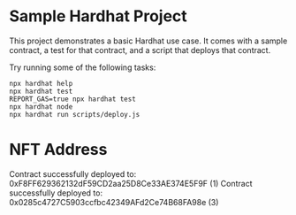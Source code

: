 # Sample Hardhat Project

This project demonstrates a basic Hardhat use case. It comes with a sample contract, a test for that contract, and a script that deploys that contract.

Try running some of the following tasks:

```shell
npx hardhat help
npx hardhat test
REPORT_GAS=true npx hardhat test
npx hardhat node
npx hardhat run scripts/deploy.js
```

# NFT Address
Contract successfully deployed to: 0xF8FF629362132dF59CD2aa25D8Ce33AE374E5F9F (1)
Contract successfully deployed to: 0x0285c4727C5903ccfbc42349AFd2Ce74B68FA98e (3)